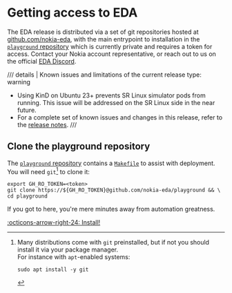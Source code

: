 # Getting access to EDA

The EDA release is distributed via a set of git repositories hosted at [github.com/nokia-eda][gh-org], with the main entrypoint to installation in the [`playground` repository][playground-repo] which is currently private and requires a token for access. Contact your Nokia account representative, or reach out to us on the official [EDA Discord][eda-discord].

/// details | Known issues and limitations of the current release
    type: warning

- Using KinD on Ubuntu 23+ prevents SR Linux simulator pods from running. This issue will be addressed on the SR Linux side in the near future.
- For a complete set of known issues and changes in this release, refer to the [release notes][rn-24-8-1].
///

## Clone the playground repository

The [`playground` repository][playground-repo] contains a [`Makefile`][makefile] to assist with deployment. You will need `git`[^1] to clone it:

```shell
export GH_RO_TOKEN=<token>
git clone https://${GH_RO_TOKEN}@github.com/nokia-eda/playground && \
cd playground
```

If you got to here, you're mere minutes away from automation greatness.

[:octicons-arrow-right-24: Install!](install.md)

[gh-org]: https://github.com/nokia-eda
[playground-repo]: https://github.com/nokia-eda/playground
[makefile]: https://github.com/nokia-eda/playground/blob/main/Makefile
[rn-24-8-1]: https://documentation.nokia.com/aces/cgi-bin/dbaccessfilename.cgi/3HE209390001TQZZA_V1_Event%20Driven%20Automation%2024.8.1%20Release%20Notes.pdf
[eda-discord]: https://eda.dev/discord

[^1]: Many distributions come with `git` preinstalled, but if not you should install it via your package manager.  
    For instance with `apt`-enabled systems:

    ```shell
    sudo apt install -y git
    ```
